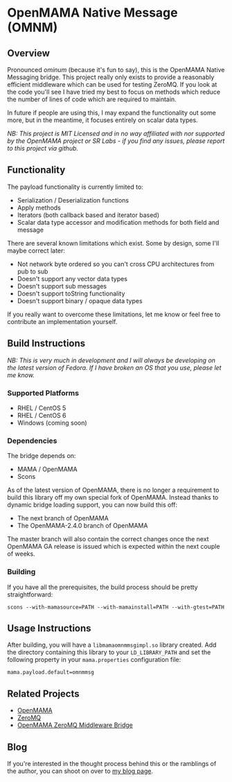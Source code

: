 # OpenMAMA Native Message (OMNM)

## Overview

Pronounced *ominum* (because it's fun to say), this is the OpenMAMA Native
Messaging bridge. This project really only exists to provide a reasonably
efficient middleware which can be used for testing ZeroMQ. If you look at
the code you'll see I have tried my best to focus on methods which reduce
the number of lines of code which are required to maintain.

In future if people are using this, I may expand the functionality out some
more, but in the meantime, it focuses entirely on scalar data types.

*NB: This project is MIT Licensed and in no way affiliated with nor supported
by the OpenMAMA project or SR Labs - if you find any issues, please report to
this project via github.*

## Functionality

The payload functionality is currently limited to:

* Serialization / Deserialization functions
* Apply methods
* Iterators (both callback based and iterator based)
* Scalar data type accessor and modification methods for both field and message

There are several known limitations which exist. Some by design, some I'll
maybe correct later:

* Not network byte ordered so you can't cross CPU architectures from pub to sub
* Doesn't support any vector data types
* Doesn't support sub messages
* Doesn't support toString functionality
* Doesn't support binary / opaque data types

If you really want to overcome these limitations, let me know or feel free to
contribute an implementation yourself.

## Build Instructions

*NB: This is very much in development and I will always be developing on the
latest version of Fedora. If I have broken an OS that you use, please let me
know.*

### Supported Platforms

* RHEL / CentOS 5
* RHEL / CentOS 6
* Windows (coming soon)

### Dependencies

The bridge depends on:

* MAMA / OpenMAMA
* Scons

As of the latest version of OpenMAMA, there is no longer a requirement to
build this library off my own special fork of OpenMAMA. Instead thanks to
dynamic bridge loading support, you can now build this off:

* The next branch of OpenMAMA
* The OpenMAMA-2.4.0 branch of OpenMAMA

The master branch will also contain the correct changes once the next OpenMAMA
GA release is issued which is expected within the next couple of weeks.

### Building

If you have all the prerequisites, the build process should be pretty
straightforward:

    scons --with-mamasource=PATH --with-mamainstall=PATH --with-gtest=PATH

## Usage Instructions

After building, you will have a `libmamaomnmmsgimpl.so` library created. Add the
directory containing this library to your `LD_LIBRARY_PATH` and set the
following property in your `mama.properties` configuration file:

    mama.payload.default=omnmmsg

## Related Projects

* [OpenMAMA](http://openmama.org)
* [ZeroMQ](http://zeromq.org)
* [OpenMAMA ZeroMQ Middleware Bridge](https://github.com/fquinner/OpenMAMA-zmq)

## Blog

If you're interested in the thought process behind this or the ramblings of the
author, you can shoot on over to [my blog page](http://fquinner.github.io).
